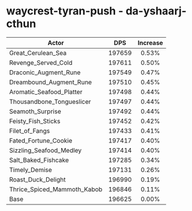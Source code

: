 # waycrest-tyran-push - da-yshaarj-cthun
| Actor | DPS | Increase |
|---|:---:|:---:|
|Great_Cerulean_Sea|197659|0.53%|
|Revenge_Served_Cold|197611|0.50%|
|Draconic_Augment_Rune|197549|0.47%|
|Dreambound_Augment_Rune|197510|0.45%|
|Aromatic_Seafood_Platter|197498|0.44%|
|Thousandbone_Tongueslicer|197497|0.44%|
|Seamoth_Surprise|197492|0.44%|
|Feisty_Fish_Sticks|197452|0.42%|
|Filet_of_Fangs|197433|0.41%|
|Fated_Fortune_Cookie|197417|0.40%|
|Sizzling_Seafood_Medley|197414|0.40%|
|Salt_Baked_Fishcake|197285|0.34%|
|Timely_Demise|197131|0.26%|
|Roast_Duck_Delight|196990|0.19%|
|Thrice_Spiced_Mammoth_Kabob|196846|0.11%|
|Base|196625|0.00%|
